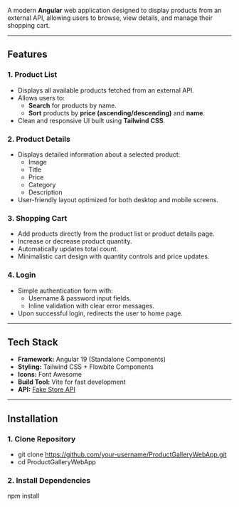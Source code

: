 A modern **Angular** web application designed to display products from an external API, allowing users to browse, view details, and manage their shopping cart.

---

## Features

### **1. Product List**
- Displays all available products fetched from an external API.
- Allows users to:
  - **Search** for products by name.
  - **Sort** products by **price (ascending/descending)** and **name**.
- Clean and responsive UI built using **Tailwind CSS**.

### **2. Product Details**
- Displays detailed information about a selected product:
  - Image  
  - Title  
  - Price  
  - Category  
  - Description  
- User-friendly layout optimized for both desktop and mobile screens.

### **3. Shopping Cart**
- Add products directly from the product list or product details page.
- Increase or decrease product quantity.
- Automatically updates total count.
- Minimalistic cart design with quantity controls and price updates.

### **4. Login**
- Simple authentication form with:
  - Username & password input fields.
  - Inline validation with clear error messages.
- Upon successful login, redirects the user to home page.

---

## Tech Stack

- **Framework:** Angular 19 (Standalone Components)
- **Styling:** Tailwind CSS + Flowbite Components
- **Icons:** Font Awesome
- **Build Tool:** Vite for fast development
- **API:** [Fake Store API](https://fakestoreapi.com)

---

## Installation

### **1. Clone Repository**
- git clone https://github.com/your-username/ProductGalleryWebApp.git
- cd ProductGalleryWebApp

### **2. Install Dependencies**
npm install
